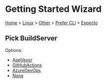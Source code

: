 # Getting Started Wizard

[Home](/docs/wiz/readme.md) > [Linux](Linux.md) > [Other](Linux_Other.md) > [Prefer CLI](Linux_Other_Cli.md) > [Expecto](Linux_Other_Cli_Expecto.md)

## Pick BuildServer

Options:
 * [AppVeyor](Linux_Other_Cli_Expecto_AppVeyor.md)
 * [GitHubActions](Linux_Other_Cli_Expecto_GitHubActions.md)
 * [AzureDevOps](Linux_Other_Cli_Expecto_AzureDevOps.md)
 * [None](Linux_Other_Cli_Expecto_None.md)
